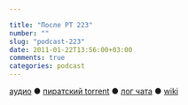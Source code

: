 ```yaml
---

title: "После РТ 223"
number: ""
slug: "podcast-223"
date: 2011-01-22T13:56:00+03:00
comments: true
categories: podcast
---
```

[аудио](http://cdn.radio-t.com/rt223post.mp3) ● [пиратский torrent](http://pirates.radio-t.com/torrents/rt223post.mp3.torrent) ● [лог чата](http://chat.radio-t.com/logs/radio-t-223.html) ● [wiki](http://wiki.radio-t.com/%D0%9F%D0%BE%D1%81%D0%BB%D0%B5_%D0%A0%D0%A2_223)<audio src="http://cdn.radio-t.com/rt223post.mp3" preload="none">
